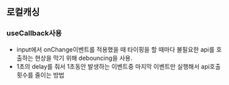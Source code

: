 ## 로컬캐싱
### useCallback사용
- input에서 onChange이벤트를 적용했을 때 타이핑을 할 때마다 불필요한 api를
호출하는 현상을 막기 위해 debouncing을 사용.
- 1초의 delay를 줘서 1초동안 발생하는 이벤트중 마지막 이벤트만 실행해서 api호출 횟수를 줄이는 방법


  